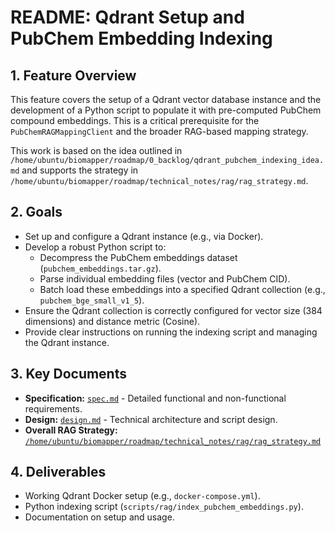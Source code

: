 # README: Qdrant Setup and PubChem Embedding Indexing

## 1. Feature Overview

This feature covers the setup of a Qdrant vector database instance and the development of a Python script to populate it with pre-computed PubChem compound embeddings. This is a critical prerequisite for the `PubChemRAGMappingClient` and the broader RAG-based mapping strategy.

This work is based on the idea outlined in `/home/ubuntu/biomapper/roadmap/0_backlog/qdrant_pubchem_indexing_idea.md` and supports the strategy in `/home/ubuntu/biomapper/roadmap/technical_notes/rag/rag_strategy.md`.

## 2. Goals

-   Set up and configure a Qdrant instance (e.g., via Docker).
-   Develop a robust Python script to:
    -   Decompress the PubChem embeddings dataset (`pubchem_embeddings.tar.gz`).
    -   Parse individual embedding files (vector and PubChem CID).
    -   Batch load these embeddings into a specified Qdrant collection (e.g., `pubchem_bge_small_v1_5`).
-   Ensure the Qdrant collection is correctly configured for vector size (384 dimensions) and distance metric (Cosine).
-   Provide clear instructions on running the indexing script and managing the Qdrant instance.

## 3. Key Documents

-   **Specification:** [`spec.md`](./spec.md) - Detailed functional and non-functional requirements.
-   **Design:** [`design.md`](./design.md) - Technical architecture and script design.
-   **Overall RAG Strategy:** [`/home/ubuntu/biomapper/roadmap/technical_notes/rag/rag_strategy.md`](../../technical_notes/rag/rag_strategy.md)

## 4. Deliverables

-   Working Qdrant Docker setup (e.g., `docker-compose.yml`).
-   Python indexing script (`scripts/rag/index_pubchem_embeddings.py`).
-   Documentation on setup and usage.
